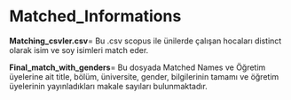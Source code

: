 # Matched_Informations

**Matching_csvler.csv**= Bu .csv scopus ile ünilerde çalışan hocaları distinct olarak isim ve soy isimleri match eder.

**Final_match_with_genders**= Bu dosyada Matched Names ve Öğretim üyelerine ait title, bölüm, üniversite, gender, bilgilerinin tamamı ve öğretim üyelerinin yayınladıkları makale sayıları bulunmaktadır.
